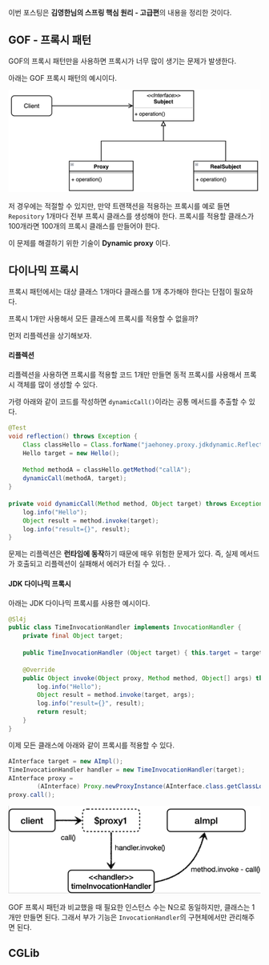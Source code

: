이번 포스팅은 **김영한님의 스프링 핵심 원리 - 고급편**의 내용을 정리한 것이다.

## GOF - 프록시 패턴

GOF의 프록시 패턴만을 사용하면 프록시가 너무 많이 생기는 문제가 발생한다.

아래는 GOF 프록시 패턴의 예시이다.

![img.png](img.png)

저 경우에는 적절할 수 있지만, 만약 트랜잭션을 적용하는 프록시를 예로 들면 `Repository` 1개마다 전부 프록시 클래스를 생성해야 한다. 프록시를 적용할 클래스가 100개라면 100개의 프록시 클래스를 만들어야 한다.

이 문제를 해결하기 위한 기술이 **Dynamic proxy** 이다.

## 다이나믹 프록시

프록시 패턴에서는 대상 클래스 1개마다 클래스를 1개 추가해야 한다는 단점이 필요하다.

프록시 1개만 사용해서 모든 클래스에 프록시를 적용할 수 없을까?

먼저 리플렉션을 상기해보자.

#### 리플렉션

리플렉션을 사용하면 프록시를 적용할 코드 1개만 만들면 동적 프록시를 사용해서 프록시 객체를 많이 생성할 수 있다.

가령 아래와 같이 코드를 작성하면 `dynamicCall()`이라는 공통 메서드를 추출할 수 있다.

```java
@Test 
void reflection() throws Exception {
    Class classHello = Class.forName("jaehoney.proxy.jdkdynamic.ReflectionTest$Hello"); 
    Hello target = new Hello();

    Method methodA = classHello.getMethod("callA");
    dynamicCall(methodA, target);
}

private void dynamicCall(Method method, Object target) throws Exception {
    log.info("Hello");
    Object result = method.invoke(target);
    log.info("result={}", result);
}
```

문제는 리플렉션은 **런타임에 동작**하기 때문에 매우 위험한 문제가 있다. 즉, 실제 메서드가 호출되고 리플렉션이 실패해서 에러가 터질 수 있다. .

#### JDK 다이나믹 프록시

아래는 JDK 다이나믹 프록시를 사용한 예시이다.

```java
@Sl4j 
public class TimeInvocationHandler implements InvocationHandler {
	private final Object target;
    
    public TimeInvocationHandler (Object target) { this.target = target; }
    
    @Override 
    public Object invoke(Object proxy, Method method, Object[] args) throws Exception {
        log.info("Hello");
        Object result = method.invoke(target, args);
        log.info("result={}", result);
        return result;
    }
}
```

이제 모든 클래스에 아래와 같이 프록시를 적용할 수 있다.

```java
AInterface target = new AImpl();
TimeInvocationHandler handler = new TimeInvocationHandler(target);
AInterface proxy =
        (AInterface) Proxy.newProxyInstance(AInterface.class.getClassLoader(), new class[] {AInterface.class}, handler);
proxy.call();
```

![img_1.png](img_1.png)

GOF 프록시 패턴과 비교했을 때 필요한 인스턴스 수는 N으로 동일하지만, 클래스는 1개만 만들면 된다. 그래서 부가 기능은 `InvocationHandler`의 구현체에서만 관리해주면 된다.

## CGLib